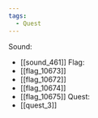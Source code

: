 ```yaml
---
tags:
  - Quest
---
```

Sound:
- [[sound_461]]
Flag:
- [[flag_10673]]
- [[flag_10672]]
- [[flag_10674]]
- [[flag_10675]]
Quest:
- [[quest_3]]
